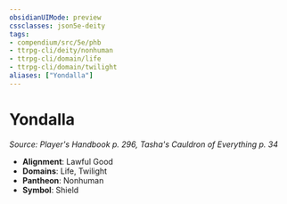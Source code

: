 ```yaml
---
obsidianUIMode: preview
cssclasses: json5e-deity
tags:
- compendium/src/5e/phb
- ttrpg-cli/deity/nonhuman
- ttrpg-cli/domain/life
- ttrpg-cli/domain/twilight
aliases: ["Yondalla"]
---
```

# Yondalla
*Source: Player's Handbook p. 296, Tasha's Cauldron of Everything p. 34* 

- **Alignment**: Lawful Good
- **Domains**: Life, Twilight
- **Pantheon**: Nonhuman
- **Symbol**: Shield
